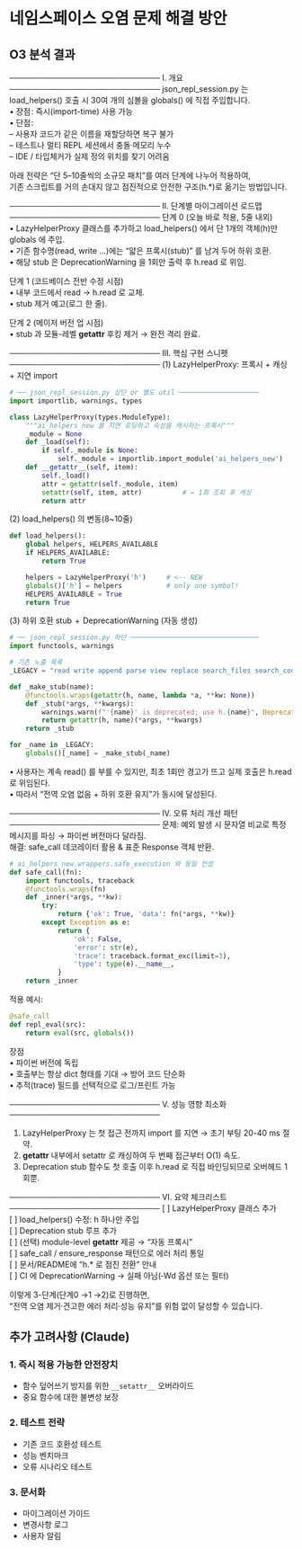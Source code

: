 # 네임스페이스 오염 문제 해결 방안

## O3 분석 결과

───────────────────────────
Ⅰ. 개요  
───────────────────────────
json_repl_session.py 는 load_helpers() 호출 시 30여 개의 심볼을 globals() 에 직접 주입합니다.  
• 장점 : 즉시(import-time) 사용 가능  
• 단점 :  
  – 사용자 코드가 같은 이름을 재할당하면 복구 불가  
  – 테스트나 멀티 REPL 세션에서 충돌·메모리 누수  
  – IDE / 타입체커가 실제 정의 위치를 찾기 어려움  

아래 전략은 “단 5–10줄씩의 소규모 패치”를 여러 단계에 나누어 적용하여,  
기존 스크립트를 거의 손대지 않고 점진적으로 안전한 구조(h.*)로 옮기는 방법입니다.

───────────────────────────
Ⅱ. 단계별 마이그레이션 로드맵  
───────────────────────────
단계 0 (오늘 바로 적용, 5줄 내외)  
  • LazyHelperProxy 클래스를 추가하고 load_helpers() 에서 단 1개의 객체(h)만 globals 에 주입.  
  • 기존 함수명(read, write …)에는 “얇은 프록시(stub)” 를 남겨 두어 하위 호환.  
  • 해당 stub 은 DeprecationWarning 을 1회만 출력 후 h.read 로 위임.  

단계 1 (코드베이스 전반 수정 시점)  
  • 내부 코드에서 read → h.read 로 교체.  
  • stub 제거 예고(로그 한 줄).  

단계 2 (메이저 버전 업 시점)  
  • stub 과 모듈-레벨 __getattr__ 후킹 제거 → 완전 격리 완료.  

───────────────────────────
Ⅲ. 핵심 구현 스니펫  
───────────────────────────
(1) LazyHelperProxy: 프록시 + 캐싱 + 지연 import  
```python
# ── json_repl_session.py 상단 or 별도 util ────────────────────
import importlib, warnings, types

class LazyHelperProxy(types.ModuleType):
    """ai_helpers_new 를 지연 로딩하고 속성을 캐시하는 프록시"""
    _module = None
    def _load(self):
        if self._module is None:
            self._module = importlib.import_module('ai_helpers_new')
    def __getattr__(self, item):
        self._load()
        attr = getattr(self._module, item)
        setattr(self, item, attr)          # ← 1회 조회 후 캐싱
        return attr
```

(2) load_helpers() 의 변동(8~10줄)  
```python
def load_helpers():
    global helpers, HELPERS_AVAILABLE
    if HELPERS_AVAILABLE:
        return True

    helpers = LazyHelperProxy('h')     # <-- NEW
    globals()['h'] = helpers           # only one symbol!
    HELPERS_AVAILABLE = True
    return True
```

(3) 하위 호환 stub  +  DeprecationWarning (자동 생성)  
```python
# ── json_repl_session.py 하단 ────────────────────────────────
import functools, warnings

# 기존 노출 목록
_LEGACY = "read write append parse view replace search_files search_code".split()

def _make_stub(name):
    @functools.wraps(getattr(h, name, lambda *a, **kw: None))
    def _stub(*args, **kwargs):
        warnings.warn(f"'{name}' is deprecated; use h.{name}", DeprecationWarning, stacklevel=2)
        return getattr(h, name)(*args, **kwargs)
    return _stub

for _name in _LEGACY:
    globals()[_name] = _make_stub(_name)
```
• 사용자는 계속 read() 를 부를 수 있지만, 최초 1회만 경고가 뜨고 실제 호출은 h.read 로 위임된다.  
• 따라서 “전역 오염 없음 + 하위 호환 유지”가 동시에 달성된다.

───────────────────────────
Ⅳ. 오류 처리 개선 패턴  
───────────────────────────
문제: 예외 발생 시 문자열 비교로 특정 메시지를 파싱 → 파이썬 버전마다 달라짐.  
해결: safe_call 데코레이터 활용 & 표준 Response 객체 반환.

```python
# ai_helpers_new.wrappers.safe_execution 와 동일 컨셉
def safe_call(fn):
    import functools, traceback
    @functools.wraps(fn)
    def _inner(*args, **kw):
        try:
            return {'ok': True, 'data': fn(*args, **kw)}
        except Exception as e:
            return {
                'ok': False,
                'error': str(e),
                'trace': traceback.format_exc(limit=3),
                'type': type(e).__name__,
            }
    return _inner
```
적용 예시:
```python
@safe_call
def repl_eval(src):
    return eval(src, globals())
```
장점  
  • 파이썬 버전에 독립  
  • 호출부는 항상 dict 형태를 기대 → 방어 코드 단순화  
  • 추적(trace) 필드를 선택적으로 로그/프린트 가능  

───────────────────────────
Ⅴ. 성능 영향 최소화  
───────────────────────────
1. LazyHelperProxy 는 첫 접근 전까지 import 를 지연 → 초기 부팅 20-40 ms 절약.  
2. __getattr__ 내부에서 setattr 로 캐싱하여 두 번째 접근부터 O(1) 속도.  
3. Deprecation stub 함수도 첫 호출 이후 h.read 로 직접 바인딩되므로 오버헤드 1회뿐.  

───────────────────────────
Ⅵ. 요약 체크리스트  
───────────────────────────
[ ] LazyHelperProxy 클래스 추가  
[ ] load_helpers() 수정: h 하나만 주입  
[ ] Deprecation stub 루프 추가  
[ ] (선택) module-level __getattr__ 제공 → “자동 프록시”  
[ ] safe_call / ensure_response 패턴으로 에러 처리 통일  
[ ] 문서/README에 “h.* 로 점진 전환” 안내  
[ ] CI 에 DeprecationWarning → 실패 아님(‐Wd 옵션 또는 필터)  

이렇게 3-단계(단계0 →1 →2)로 진행하면,  
“전역 오염 제거·견고한 에러 처리·성능 유지”를 위험 없이 달성할 수 있습니다.

## 추가 고려사항 (Claude)

### 1. 즉시 적용 가능한 안전장치
- 함수 덮어쓰기 방지를 위한 `__setattr__` 오버라이드
- 중요 함수에 대한 불변성 보장

### 2. 테스트 전략
- 기존 코드 호환성 테스트
- 성능 벤치마크
- 오류 시나리오 테스트

### 3. 문서화
- 마이그레이션 가이드
- 변경사항 로그
- 사용자 알림
